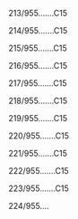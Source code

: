 213/955.......C15 


214/955.......C15 


215/955.......C15 


216/955.......C15 


217/955.......C15 


218/955.......C15 


219/955.......C15 


220/955.......C15 


221/955.......C15 


222/955.......C15 


223/955.......C15 


224/955.... 

